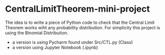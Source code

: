 # CentralLimitTheorem-mini-project
The idea is to write a piece of Python code to check that the Central Limit Theorem works wiht any probability distribution.
For simplicity this project is using the Binomial Distribution.

- a version is using Pycharm found under Src/CTL.py (Class)
- a version using Jupyter Notebook (.ipynb)
